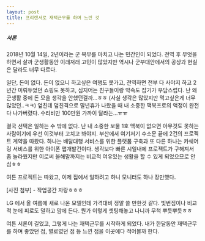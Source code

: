 ```yaml
---
layout: post
title: 프리랜서로 재택근무를 하며 느낀 것
---
```


##### 서론

2018년 10월 14일, 2년이라는 군 복무를 마치고 나는 민간인이 되었다. 전역 후 무엇을 하면서 살까 군생활동안 이래저래 고민이 많았지만 역시나 군부대안에서의 공상과 현실은 달라도 너무 다르다. 

일단, 돈이 없다. 돈이 없으니 하고싶은 여행도 못가고, 전역하면 전부 다 사야지 하고 2년간 미뤄두었던 쇼핑도 못하고, 심지어는 친구들이랑 약속도 잡기가 부담스럽다. 난 왜 군생활 중에 돈 모을 생각을 안했던걸까...ㅎㅎ (사실 생각은 많았지만 먹고싶은게 너무 많았던..ㅋㅋ) 엎친데 덮친격으로 말년휴가 나왔을 때 내 소중한 맥북프로의 액정이 완전 다 나가버렸다. 수리비만 100만원 가까이 달라는...ㅠㅠ

결국 선택은 일하는 수 밖에 없다. 난 내 소중한 보물 1호 맥북이 없으면 아무것도 못하는 사람이기에 우선 이것부터 고치고 봐야지.
부산에서 여기저기 수소문 끝에 2건의 프로젝트 계약을 따왔다. 하나는 배달대행 서비스를 위한 플랫폼 구축과 또 다른 하나는 카쉐어링 서비스를 위한 아이폰 앱개발건이다. 생각보다 빠른 시일내에 프로젝트가 구해져서 좀 놀라웠지만 이로써 올해말까지는 비교적 여유있는 생활을 할 수 있게 되었으므로 안심ㅎㅎ

여튼 프로젝트는 따왔고, 이제 집에서 일하려고 하니 모니터도 하나 장만했다. 

[사진 첨부] - 작업공간 자랑ㅎㅎㅎ

LG 에서 올 여름에 새로 나온 모델인데 가격대비 정말 쓸 만한것 같다. 빛번짐이나 비교적 눈에 피로도 덜하고 맘에 든다. 뭔가 이렇게 셋팅해놓고 나니까 무척 뿌듯뿌듯ㅎㅎ


여튼 서론이 길었고, 그렇게 나는 재택근무를 시작하게 되었다. 내가 한달동안 재택근무를 하며 좋았던 점, 별로였던 점 등 느낀 점을 이곳에다 적어볼까 한다.







